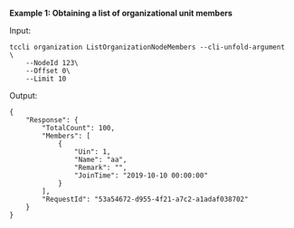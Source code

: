 **Example 1: Obtaining a list of organizational unit members**



Input: 

```
tccli organization ListOrganizationNodeMembers --cli-unfold-argument  \
    --NodeId 123\
    --Offset 0\
    --Limit 10
```

Output: 
```
{
    "Response": {
        "TotalCount": 100,
        "Members": [
            {
                "Uin": 1,
                "Name": "aa",
                "Remark": "",
                "JoinTime": "2019-10-10 00:00:00"
            }
        ],
        "RequestId": "53a54672-d955-4f21-a7c2-a1adaf038702"
    }
}
```

